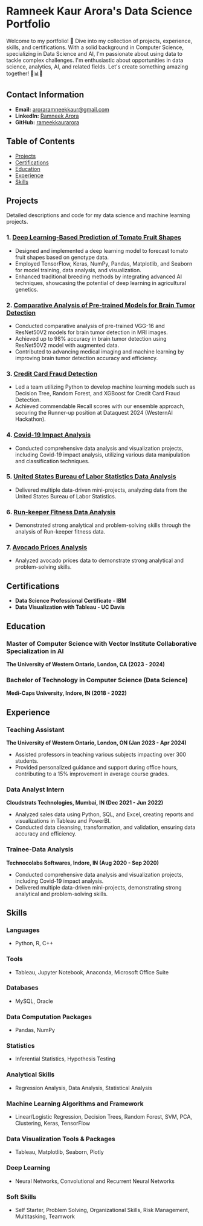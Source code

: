 # Ramneek Kaur Arora's Data Science Portfolio
Welcome to my portfolio! 🌟 Dive into my collection of projects, experience, skills, and certifications. With a solid background in Computer Science, specializing in Data Science and AI, I'm passionate about using data to tackle complex challenges. I'm enthusiastic about opportunities in data science, analytics, AI, and related fields. Let's create something amazing together! 🚀📊🤖

## Contact Information
- **Email:** aroraramneekkaur@gmail.com
- **LinkedIn:** [Ramneek Arora](https://www.linkedin.com/in/ramneekarora10/)
- **GitHub:** [rameekkaurarora](https://github.com/rameekkaurarora)

## Table of Contents
- [Projects](#projects)
- [Certifications](#certifications)
- [Education](#education)
- [Experience](#experience)
- [Skills](#skills)

## Projects
Detailed descriptions and code for my data science and machine learning projects.

### 1. [Deep Learning-Based Prediction of Tomato Fruit Shapes](Projects/Deep-Learning-Tomato-Fruit-Shapes/)
- Designed and implemented a deep learning model to forecast tomato fruit shapes based on genotype data.
- Employed TensorFlow, Keras, NumPy, Pandas, Matplotlib, and Seaborn for model training, data analysis, and visualization.
- Enhanced traditional breeding methods by integrating advanced AI techniques, showcasing the potential of deep learning in agricultural genetics.

### 2. [Comparative Analysis of Pre-trained Models for Brain Tumor Detection](Projects/Brain-Tumor-Detection/)
- Conducted comparative analysis of pre-trained VGG-16 and ResNet50V2 models for brain tumor detection in MRI images.
- Achieved up to 98% accuracy in brain tumor detection using ResNet50V2 model with augmented data.
- Contributed to advancing medical imaging and machine learning by improving brain tumor detection accuracy and efficiency.

### 3. [Credit Card Fraud Detection](Projects/Credit-Card-Fraud-Detection/)
- Led a team utilizing Python to develop machine learning models such as Decision Tree, Random Forest, and XGBoost for Credit Card Fraud Detection.
- Achieved commendable Recall scores with our ensemble approach, securing the Runner-up position at Dataquest 2024 (WesternAI Hackathon).

### 4. [Covid-19 Impact Analysis](Projects/Covid-19-Impact-Analysis/)
- Conducted comprehensive data analysis and visualization projects, including Covid-19 impact analysis, utilizing various data manipulation and classification techniques.

### 5. [United States Bureau of Labor Statistics Data Analysis](Projects/US-BLS-Data-Analysis/)
- Delivered multiple data-driven mini-projects, analyzing data from the United States Bureau of Labor Statistics.

### 6. [Run-keeper Fitness Data Analysis](Projects/Runkeeper-Fitness-Data-Analysis/)
- Demonstrated strong analytical and problem-solving skills through the analysis of Run-keeper fitness data.

### 7. [Avocado Prices Analysis](Projects/Avocado-Prices-Analysis/)
- Analyzed avocado prices data to demonstrate strong analytical and problem-solving skills.

## Certifications
- **Data Science Professional Certificate - IBM**
- **Data Visualization with Tableau - UC Davis**

## Education

### Master of Computer Science with Vector Institute Collaborative Specialization in AI
**The University of Western Ontario, London, CA (2023 - 2024)**

### Bachelor of Technology in Computer Science (Data Science)
**Medi-Caps University, Indore, IN (2018 - 2022)**

## Experience

### Teaching Assistant
**The University of Western Ontario, London, ON (Jan 2023 - Apr 2024)**
- Assisted professors in teaching various subjects impacting over 300 students.
- Provided personalized guidance and support during office hours, contributing to a 15% improvement in average course grades.

### Data Analyst Intern
**Cloudstrats Technologies, Mumbai, IN (Dec 2021 - Jun 2022)**
- Analyzed sales data using Python, SQL, and Excel, creating reports and visualizations in Tableau and PowerBI.
- Conducted data cleansing, transformation, and validation, ensuring data accuracy and efficiency.

### Trainee-Data Analysis
**Technocolabs Softwares, Indore, IN (Aug 2020 - Sep 2020)**
- Conducted comprehensive data analysis and visualization projects, including Covid-19 impact analysis.
- Delivered multiple data-driven mini-projects, demonstrating strong analytical and problem-solving skills.

## Skills

### Languages
- Python, R, C++

### Tools
- Tableau, Jupyter Notebook, Anaconda, Microsoft Office Suite

### Databases
- MySQL, Oracle

### Data Computation Packages
- Pandas, NumPy

### Statistics
- Inferential Statistics, Hypothesis Testing

### Analytical Skills
- Regression Analysis, Data Analysis, Statistical Analysis

### Machine Learning Algorithms and Framework
- Linear/Logistic Regression, Decision Trees, Random Forest, SVM, PCA, Clustering, Keras, TensorFlow

### Data Visualization Tools & Packages
- Tableau, Matplotlib, Seaborn, Plotly

### Deep Learning
- Neural Networks, Convolutional and Recurrent Neural Networks

### Soft Skills
- Self Starter, Problem Solving, Organizational Skills, Risk Management, Multitasking, Teamwork
